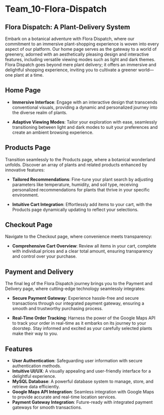 # Team_10-Flora-Dispatch

## Flora Dispatch: A Plant-Delivery System

Embark on a botanical adventure with Flora Dispatch, where our commitment to an immersive plant-shopping experience is woven into every aspect of our platform. Our home page serves as the gateway to a world of greenery, adorned with an aesthetically pleasing design and interactive features, including versatile viewing modes such as light and dark themes. Flora Dispatch goes beyond mere plant delivery; it offers an immersive and delightful shopping experience, inviting you to cultivate a greener world—one plant at a time.

## Home Page

- **Immersive Interface**: Engage with an interactive design that transcends conventional visuals, providing a dynamic and personalized journey into the diverse realm of plants.

- **Adaptive Viewing Modes**: Tailor your exploration with ease, seamlessly transitioning between light and dark modes to suit your preferences and create an ambient browsing experience.

## Products Page

Transition seamlessly to the Products page, where a botanical wonderland unfolds. Discover an array of plants and related products enhanced by innovative features:

- **Tailored Recommendations**: Fine-tune your plant search by adjusting parameters like temperature, humidity, and soil type, receiving personalized recommendations for plants that thrive in your specific environment. 

- **Intuitive Cart Integration**: Effortlessly add items to your cart, with the Products page dynamically updating to reflect your selections.

## Checkout Page

Navigate to the Checkout page, where convenience meets transparency:

- **Comprehensive Cart Overview**: Review all items in your cart, complete with individual prices and a clear total amount, ensuring transparency and control over your purchase.

## Payment and Delivery

The final leg of the Flora Dispatch journey brings you to the Payment and Delivery page, where cutting-edge technology seamlessly integrates:

- **Secure Payment Gateway**: Experience hassle-free and secure transactions through our integrated payment gateway, ensuring a smooth and trustworthy purchasing process.

- **Real-Time Order Tracking**: Harness the power of the Google Maps API to track your order in real-time as it embarks on its journey to your doorstep. Stay informed and excited as your carefully selected plants make their way to you.

## Features

- **User Authentication**: Safeguarding user information with secure authentication methods.
- **Intuitive UI/UX**: A visually appealing and user-friendly interface for a delightful experience.
- **MySQL Database**: A powerful database system to manage, store, and retrieve data efficiently.
- **Google Maps API Integration**: Seamless integration with Google Maps to provide accurate and real-time location services.
- **Payment Gateway Integration**: Future-ready with integrated payment gateways for smooth transactions.
